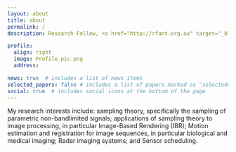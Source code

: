 ```yaml
---
layout: about
title: about
permalink: /
description: Research Fellow, <a href="http://rfant.org.au" target="_blank"><font color=#2698BA>RF & Antenna Group</font></a>, School of Engineering, RMIT University

profile:
  align: right
  image: Profile_pic.png
  address:

news: true  # includes a list of news items
selected_papers: false # includes a list of papers marked as "selected={true}"
social: true  # includes social icons at the bottom of the page
---
```


My research interests include: sampling theory, specifically the sampling of parametric non-bandlimited signals; applications of sampling theory to image processing, in particular Image-Based Rendering (IBR); Motion estimation and registration for image sequences, in particular biological and medical imaging; Radar imaging systems; and Sensor scheduling.
